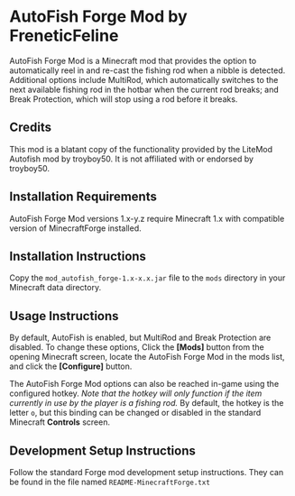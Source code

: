 # AutoFish Forge Mod by FreneticFeline

AutoFish Forge Mod is a Minecraft mod that provides the option to automatically reel
in and re-cast the fishing rod when a nibble is detected.  Additional options include
MultiRod, which automatically switches to the next available fishing rod in the hotbar
when the current rod breaks; and Break Protection, which will stop using a rod before
it breaks.

## Credits
This mod is a blatant copy of the functionality provided by the LiteMod Autofish mod
by troyboy50.  It is not affiliated with or endorsed by troyboy50.

## Installation Requirements
AutoFish Forge Mod versions 1.x-y.z require Minecraft 1.x with compatible version
of MinecraftForge installed.

## Installation Instructions
Copy the `mod_autofish_forge-1.x-x.x.jar` file to the `mods` directory in your Minecraft
data directory.

## Usage Instructions
By default, AutoFish is enabled, but MultiRod and Break Protection are disabled.  To change
these options, Click the **[Mods]** button from the opening Minecraft screen, locate the
AutoFish Forge Mod in the mods list, and click the **[Configure]** button.

The AutoFish Forge Mod options can also be reached in-game using the configured hotkey.
_Note that the hotkey will only function if the item currently in use by the player is a fishing rod._
By default, the hotkey is the letter `o`, but this binding can be changed or disabled in the
standard Minecraft **Controls** screen.

## Development Setup Instructions
Follow the standard Forge mod development setup instructions.  They can be found
in the file named `README-MinecraftForge.txt`
